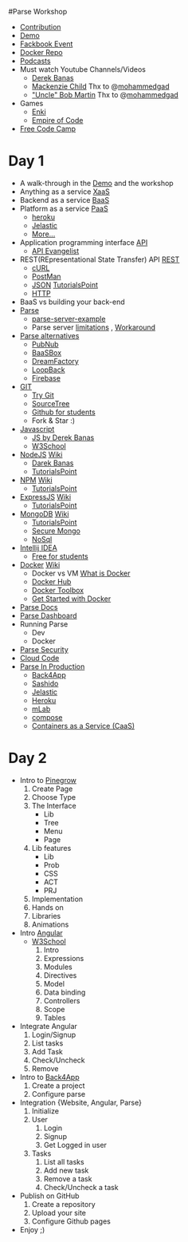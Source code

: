 #Parse Workshop
* [Contribution](CONTRIBUTING.md)
* [Demo](https://ahmedengu.github.io/ParseWorkshop/)
* [Fackbook Event](https://www.facebook.com/events/1768807240073504/)
* [Docker Repo](https://hub.docker.com/r/ahmedengu/parseworkshop/)
* [Podcasts](https://player.fm/ahmedengu/fm)
* Must watch Youtube Channels/Videos
    * [Derek Banas](https://www.youtube.com/channel/UCwRXb5dUK4cvsHbx-rGzSgw)
    * [Mackenzie Child](https://www.youtube.com/user/mackenziechild) Thx to @[mohammedgad](https://github.com/mohammedgad)
    * ["Uncle" Bob Martin](https://www.youtube.com/watch?v=QHnLmvDxGTY) Thx to @[mohammedgad](https://github.com/mohammedgad)
* Games
    * [Enki](https://enki.com)
    * [Empire of Code](https://empireofcode.com)
* [Free Code Camp](https://www.freecodecamp.com)

# Day 1

* A walk-through in the [Demo](https://ahmedengu.github.io/ParseWorkshop/) and the workshop
* Anything as a service [XaaS](http://searchcloudcomputing.techtarget.com/definition/XaaS-anything-as-a-service)
* Backend as a service [BaaS](https://en.wikipedia.org/wiki/Mobile_backend_as_a_service)
* Platform as a service [PaaS](https://en.wikipedia.org/wiki/Platform_as_a_service)
    * [heroku](http://heroku.com)
    * [Jelastic](https://jelastic.cloud)
    * [More...](https://www.g2crowd.com/categories/platform-as-a-service-paas)
* Application programming interface [API](https://en.wikipedia.org/wiki/Application_programming_interface)
    * [API Evangelist](http://apievangelist.com)
* REST(REpresentational State Transfer) API [REST](https://en.wikipedia.org/wiki/Representational_state_transfer)
    * [cURL](https://curl.haxx.se)
    * [PostMan](https://chrome.google.com/webstore/detail/postman/fhbjgbiflinjbdggehcddcbncdddomop?hl=en)
    * [JSON](https://en.wikipedia.org/wiki/JSON) [TutorialsPoint](http://www.tutorialspoint.com/json/)
    * [HTTP](https://en.wikipedia.org/wiki/Hypertext_Transfer_Protocol)
* BaaS vs building your back-end
* [Parse](http://parseplatform.github.io)
    * [parse-server-example](https://github.com/ParsePlatform/parse-server-example)
    * Parse server [limitations](https://github.com/ParsePlatform/parse-server/wiki/Compatibility-with-Hosted-Parse) , [Workaround](http://blog.back4app.com/2016/04/06/parse-open-source-workarounds/)
* [Parse alternatives](https://github.com/relatedcode/ParseAlternatives)
    * [PubNub](https://www.pubnub.com)
    * [BaaSBox](http://www.baasbox.com/)
    * [DreamFactory](https://dreamfactory.com/)
    * [LoopBack](http://loopback.io/)
    * [Firebase](https://firebase.google.com)
* [GIT](https://git-scm.com/)
    * [Try Git](https://try.github.io)
    * [SourceTree](https://www.sourcetreeapp.com)
    * [Github for students](https://education.github.com)
    * Fork & Star :)
* [Javascript](https://en.wikipedia.org/wiki/JavaScript)
    * [JS by Derek Banas](https://www.youtube.com/playlist?list=PLBA965A22D89CF13B)
    * [W3School](http://www.w3schools.com/js/)
* [NodeJS](https://nodejs.org/) [Wiki](https://en.wikipedia.org/wiki/Node.js)
    * [Darek Banas](https://www.youtube.com/playlist?list=PLGLfVvz_LVvSpxyVx5XcprEgvhJ1BzruD)
    * [TutorialsPoint](http://www.tutorialspoint.com/nodejs/)
* [NPM](https://www.npmjs.com) [Wiki](https://en.wikipedia.org/wiki/Npm_(software))
    * [TutorialsPoint](https://www.tutorialspoint.com/nodejs/nodejs_npm.htm)
* [ExpressJS](http://expressjs.com) [Wiki](https://en.wikipedia.org/wiki/Express.js)
    * [TutorialsPoint](https://www.tutorialspoint.com/expressjs/index.htm)
* [MongoDB](https://www.mongodb.com) [Wiki](https://en.wikipedia.org/wiki/MongoDB)
    * [TutorialsPoint](https://www.tutorialspoint.com/mongodb/)
    * [Secure Mongo](http://tgrall.github.io/blog/2015/02/04/introduction-to-mongodb-security/)
    * [NoSql](https://en.wikipedia.org/wiki/NoSQL)
* [Intellij IDEA](https://www.jetbrains.com/idea/)
    * [Free for students](https://www.jetbrains.com/student/)
* [Docker](https://www.docker.com) [Wiki](https://en.wikipedia.org/wiki/Docker_(software))
    * Docker vs VM [What is Docker](https://www.docker.com/what-docker)
    * [Docker Hub](https://hub.docker.com)
    * [Docker Toolbox](https://www.docker.com/products/docker-toolbox)
    * [Get Started with Docker](https://docs.docker.com/engine/getstarted/)
* [Parse Docs](https://parseplatform.github.io)
* [Parse Dashboard](https://github.com/ParsePlatform/parse-dashboard)
* Running Parse
    * Dev
    * Docker
* [Parse Security](http://parseplatform.github.io/docs/js/guide/#class-level-permissions)
* [Cloud Code](http://parseplatform.github.io/docs/cloudcode/guide/)
* [Parse In Production](https://github.com/ParsePlatform/parse-server#parse-server-sample-application)
    * [Back4App](https://www.back4app.com)
    * [Sashido](https://www.sashido.io)
    * [Jelastic](https://jelastic.cloud)
    * [Heroku](http://heroku.com)
    * [mLab](https://mlab.com)
    * [compose](https://www.compose.com/mongodb)
    * [Containers as a Service (CaaS)](http://searchitoperations.techtarget.com/definition/Containers-as-a-Service-CaaS)

# Day 2

* Intro to [Pinegrow](https://pinegrow.com)
    1. Create Page
    2. Choose Type
    3. The Interface
        * Lib 
        * Tree
        * Menu
        * Page
    4. Lib features
        * Lib
        * Prob
        * CSS
        * ACT
        * PRJ
    5. Implementation
    6. Hands on
    7. Libraries 
    8. Animations 
* Intro [Angular](https://angularjs.org)
    * [W3School](http://www.w3schools.com/angular/)
        1. Intro
        2. Expressions
        3. Modules
        4. Directives
        5. Model
        6. Data binding
        7. Controllers
        8. Scope
        9. Tables
* Integrate Angular
    1. Login/Signup
    2. List tasks
    3. Add Task
    4. Check/Uncheck
    5. Remove
* Intro to [Back4App](http://back4app.com)
    1. Create a project
    2. Configure parse
* Integration {Website, Angular, Parse}
    1. Initialize
    2. User
        1. Login
        2. Signup
        3. Get Logged in user
    3. Tasks
        1. List all tasks
        2. Add new task
        3. Remove a task
        4. Check/Uncheck a task
* Publish on GitHub
    1. Create a repository
    2. Upload your site
    3. Configure Github pages
* Enjoy ;)